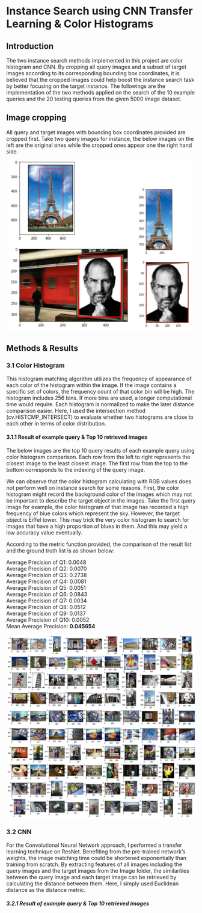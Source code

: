 # Instance Search using CNN Transfer Learning & Color Histograms

## Introduction ##

The two instance search methods implemented in this project are color histogram and CNN. By cropping all query images and a subset of target images according to its corresponding bounding box coordinates, it is believed that the cropped images could help boost the instance search task by better focusing on the target instance. The followings are the implementation of the two methods applied on the search of the 10 example queries and the 20 testing queries from the given 5000 image dataset.

## Image cropping ##

All query and target images with bounding box coordinates provided are cropped first. Take two query images for instance, the below images on the left are the original ones while the cropped ones appear one the right hand side.

![cropped_imgs](/instance_search/cropped_imgs.PNG)

## Methods & Results ##

###	3.1 Color Histogram ###
This histogram matching algorithm utilizes the frequency of appearance of each color of the histogram within the image. If the image contains a specific set of colors, the frequency count of that color bin will be high. The histogram includes 256 bins. If more bins are used, a longer computational time would require. Each histogram is normalized to make the later distance comparison easier. Here, I used the intersection method (cv.HISTCMP_INTERSECT) to evaluate whether two histograms are close to each other in terms of color distribution.

#### 3.1.1 Result of example query & Top 10 retrieved images ####

The below images are the top 10 query results of each example query using color histogram comparison. Each row from the left to right represents the closest image to the least closest image. The first row from the top to the bottom corresponds to the indexing of the query image.

We can observe that the color histogram calculating with RGB values does not perform well on instance search for some reasons. First, the color histogram might record the background color of the images which may not be important to describe the target object in the images. Take the first query image for example, the color histogram of that image has recorded a high frequency of blue colors which represent the sky. However, the target object is Eiffel tower. This may trick the very color histogram to search for images that have a high proportion of blues in them. And this may yield a low accuracy value eventually.

According to the metric function provided, the comparison of the result list and the ground truth list is as shown below:

Average Precision of Q1: 0.0048<br>
Average Precision of Q2: 0.0070<br>
Average Precision of Q3: 0.2738<br>
Average Precision of Q4: 0.0081<br>
Average Precision of Q5: 0.0051<br>
Average Precision of Q6: 0.0843<br>
Average Precision of Q7: 0.0034<br>
Average Precision of Q8: 0.0512<br>
Average Precision of Q9: 0.0137<br>
Average Precision of Q10: 0.0052<br>
Mean Average Precision: **0.045654**<br>

![Top 10 retrieved images by histogram](/instance_search/hist_query.png)

### 3.2 CNN ###

For the Convolutional Neural Network approach, I performed a transfer learning technique on ResNet. Benefiting from the pre-trained network’s weights, the image matching time could be shortened exponentially than training from scratch. By extracting features of all images including the query images and the target images from the Image folder, the similarities between the query image and each target image can be retrieved by calculating the distance between them. Here, I simply used Euclidean distance as the distance metric.

##### 3.2.1	Result of example query & Top 10 retrieved images ####

